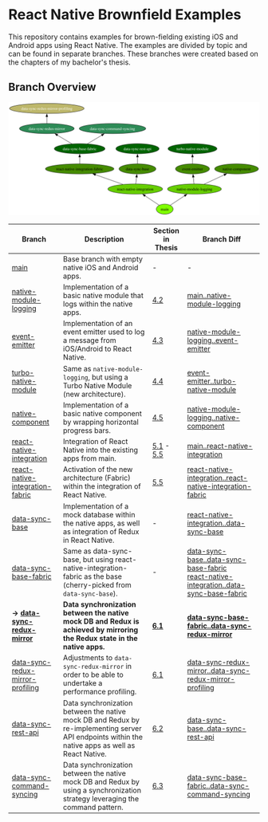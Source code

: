 # React Native Brownfield Examples

This repository contains examples for brown-fielding existing iOS and Android apps using React Native. The examples are divided by topic and can be found in separate branches. These branches were created based on the chapters of my bachelor's thesis.

## Branch Overview

![Branch Overview](branches.svg)

| Branch                                                                                                                                  | Description                                                                                                                                       | Section in Thesis                                                 | Branch Diff                                                                                                                                                                                                                                                                                                                          |
| --------------------------------------------------------------------------------------------------------------------------------------- | ------------------------------------------------------------------------------------------------------------------------------------------------- | ----------------------------------------------------------------- | ------------------------------------------------------------------------------------------------------------------------------------------------------------------------------------------------------------------------------------------------------------------------------------------------------------------------------------ |
| [main](https://github.com/flokol120/react-native-brownfield-examples/tree/main)                                                         | Base branch with empty native iOS and Android apps.                                                                                               | -                                                                 | -                                                                                                                                                                                                                                                                                                                                    |
| [native-module-logging](https://github.com/flokol120/react-native-brownfield-examples/tree/native-module-logging)                       | Implementation of a basic native module that logs within the native apps.                                                                         | [4.2](./thesis.pdf#section.4.2)                                   | [main..native-module-logging](https://github.com/flokol120/react-native-brownfield-examples/compare/main..native-module-logging)                                                                                                                                                                                                     |
| [event-emitter](https://github.com/flokol120/react-native-brownfield-examples/tree/event-emitter)                                       | Implementation of an event emitter used to log a message from iOS/Android to React Native.                                                        | [4.3](./thesis.pdf#section.4.3)                                   | [native-module-logging..event-emitter](https://github.com/flokol120/react-native-brownfield-examples/compare/native-module-logging..event-emitter)                                                                                                                                                                                   |
| [turbo-native-module](https://github.com/flokol120/react-native-brownfield-examples/tree/turbo-native-module)                           | Same as `native-module-logging`, but using a Turbo Native Module (new architecture).                                                              | [4.4](./thesis.pdf#section.4.4)                                   | [event-emitter..turbo-native-module](https://github.com/flokol120/react-native-brownfield-examples/compare/event-emitter..turbo-native-module)                                                                                                                                                                                       |
| [native-component](https://github.com/flokol120/react-native-brownfield-examples/tree/native-component)                                 | Implementation of a basic native component by wrapping horizontal progress bars.                                                                  | [4.5](./thesis.pdf#section.4.5)                                   | [native-module-logging..native-component](https://github.com/flokol120/react-native-brownfield-examples/compare/native-module-logging..native-component)                                                                                                                                                                             |
| [react-native-integration](https://github.com/flokol120/react-native-brownfield-examples/tree/react-native-integration)                 | Integration of React Native into the existing apps from main.                                                                                     | [5.1](./thesis.pdf#section.5.1) - [5.5](./thesis.pdf#section.5.5) | [main..react-native-integration](https://github.com/flokol120/react-native-brownfield-examples/compare/main..react-native-integration)                                                                                                                                                                                               |
| [react-native-integration-fabric](https://github.com/flokol120/react-native-brownfield-examples/tree/react-native-integration-fabric)   | Activation of the new architecture (Fabric) within the integration of React Native.                                                               | [5.5](./thesis.pdf#section.5.5)                                   | [react-native-integration..react-native-integration-fabric](https://github.com/flokol120/react-native-brownfield-examples/compare/react-native-integration..react-native-integration-fabric)                                                                                                                                         |
| [data-sync-base](https://github.com/flokol120/react-native-brownfield-examples/tree/data-sync-base)                                     | Implementation of a mock database within the native apps, as well as integration of Redux in React Native.                                        | -                                                                 | [react-native-integration..data-sync-base](https://github.com/flokol120/react-native-brownfield-examples/compare/react-native-integration..data-sync-base)                                                                                                                                                                           |
| [data-sync-base-fabric](https://github.com/flokol120/react-native-brownfield-examples/tree/data-sync-base-fabric)                       | Same as data-sync-base, but using react-native-integration-fabric as the base (cherry-picked from `data-sync-base`).                              | -                                                                 | [data-sync-base..data-sync-base-fabric](https://github.com/flokol120/react-native-brownfield-examples/compare/data-sync-base..data-sync-base-fabric) <br /> [react-native-integration..data-sync-base-fabric](https://github.com/flokol120/react-native-brownfield-examples/compare/react-native-integration..data-sync-base-fabric) |
| **→ [data-sync-redux-mirror](https://github.com/flokol120/react-native-brownfield-examples/tree/data-sync-redux-mirror)**               | **Data synchronization between the native mock DB and Redux is achieved by mirroring the Redux state in the native apps.**                        | **[6.1](./thesis.pdf#section.6.1)**                               | **[data-sync-base-fabric..data-sync-redux-mirror](https://github.com/flokol120/react-native-brownfield-examples/compare/data-sync-base-fabric..data-sync-redux-mirror)**                                                                                                                                                             |
| [data-sync-redux-mirror-profiling](https://github.com/flokol120/react-native-brownfield-examples/tree/data-sync-redux-mirror-profiling) | Adjustments to `data-sync-redux-mirror` in order to be able to undertake a performance profiling.                                                 | [6.1](./thesis.pdf#section.6.1)                                   | [data-sync-redux-mirror..data-sync-redux-mirror-profiling](https://github.com/flokol120/react-native-brownfield-examples/compare/data-sync-redux-mirror..data-sync-redux-mirror-profiling)                                                                                                                                           |
| [data-sync-rest-api](https://github.com/flokol120/react-native-brownfield-examples/tree/data-sync-rest-api)                             | Data synchronization between the native mock DB and Redux by re-implementing server API endpoints within the native apps as well as React Native. | [6.2](./thesis.pdf#section.6.2)                                   | [data-sync-base..data-sync-rest-api](https://github.com/flokol120/react-native-brownfield-examples/compare/data-sync-base..data-sync-rest-api)                                                                                                                                                                                       |
| [data-sync-command-syncing](https://github.com/flokol120/react-native-brownfield-examples/tree/data-sync-command-syncing)               | Data synchronization between the native mock DB and Redux by using a synchronization strategy leveraging the command pattern.                     | [6.3](./thesis.pdf#section.6.3)                                   | [data-sync-base-fabric..data-sync-command-syncing](https://github.com/flokol120/react-native-brownfield-examples/compare/data-sync-base-fabric..data-sync-command-syncing)                                                                                                                                                           |
